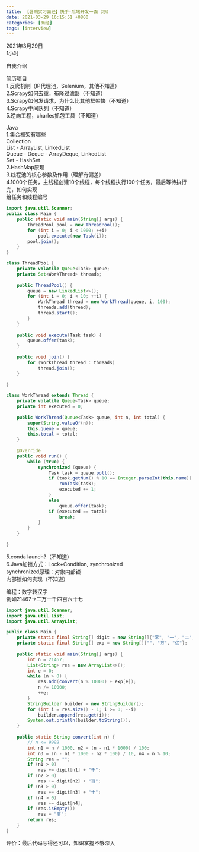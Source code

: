 ```yaml
---
title: 【暑期实习面经】快手-后端开发一面（凉）
date: 2021-03-29 16:15:51 +0800
categories: [面经]
tags: [interview]
---
```

2021年3月29日  
1小时

自我介绍

简历项目  
1.反爬机制（IP代理池，Selenium，其他不知道）  
2.Scrapy如何去重，布隆过滤器（不知道）  
3.Scrapy如何发请求，为什么比其他框架快（不知道）  
4.Scrapy中间队列（不知道）  
5.逆向工程，charles抓包工具（不知道）

Java  
1.集合框架有哪些  
Collection  
List - ArrayList, LinkedList  
Queue - Deque - ArrayDeque, LinkedList  
Set - HashSet  
2.HashMap原理  
3.线程池的核心参数及作用（理解有偏差）  
4.1000个任务，主线程创建10个线程，每个线程执行100个任务，最后等待执行完，如何实现  
给任务和线程编号
```java
import java.util.Scanner;
public class Main {
    public static void main(String[] args) {
        ThreadPool pool = new ThreadPool();
        for (int i = 0; i < 1000; ++i)
            pool.execute(new Task(i));
        pool.join();
    }
}

class ThreadPool {
    private volatile Queue<Task> queue;
    private Set<WorkThread> threads;
    
    public ThreadPool() {
        queue = new LinkedList<>();
        for (int i = 0; i < 10; ++i) {
            WorkThread thread = new WorkThread(queue, i, 100);
            threads.add(thread);
            thread.start();
        }
    }
    
    public void execute(Task task) {
        queue.offer(task);
    }
    
    public void join() {
        for (WorkThread thread : threads)
            thread.join();
    }
    
}

class WorkThread extends Thread {
    private volatile Queue<Task> queue;
    private int executed = 0;
    
    public WorkThread(Queue<Task> queue, int n, int total) {
        super(String.valueOf(n));
        this.queue = queue;
        this.total = total;
    }
    
    @Override
    public void run() {
        while (true) {
            synchronized (queue) {
                Task task = queue.poll();
                if (task.getNum() % 10 == Integer.parseInt(this.name)) {
                    runTask(task);
                    executed += 1;
                }
                else
                    queue.offer(task);
                if (executed == total)
                    break;
            }
        }
    }
    
}
```
5.conda launch?（不知道）  
6.Java加锁方式：Lock+Condition, synchronized  
synchronized原理：对象内部锁  
内部锁如何实现（不知道）

编程：数字转汉字  
例如21467→二万一千四百六十七
```java
import java.util.Scanner;
import java.util.List;
import java.util.ArrayList;

public class Main {
    private static final String[] digit = new String[]{"零", "一", "二", "三", "四", "五", "六", "七", "八", "九"};
    private static final String[] exp = new String[]{"", "万", "亿"};
    
    public static void main(String[] args) {
        int n = 21467;
        List<String> res = new ArrayList<>();
        int e = 0;
        while (n > 0) {
            res.add(convert(n % 10000) + exp[e]);
            n /= 10000;
            ++e;
        }
        StringBuilder builder = new StringBuilder();
        for (int i = res.size() - 1; i >= 0; --i)
            builder.append(res.get(i));
        System.out.println(builder.toString());
    }
    
    public static String convert(int n) {
        // n <= 9999
        int n1 = n / 1000, n2 = (n - n1 * 1000) / 100;
        int n3 = (n - n1 * 1000 - n2 * 100) / 10, n4 = n % 10;
        String res = "";
        if (n1 > 0)
            res += digit[n1] + "千";
        if (n2 > 0)
            res += digit[n2] + "百";
        if (n3 > 0)
            res += digit[n3] + "十";
        if (n4 > 0)
            res += digit[n4];
        if (res.isEmpty())
            res = "零";
        return res;
    }
}
```

评价：最后代码写得还可以，知识掌握不够深入
